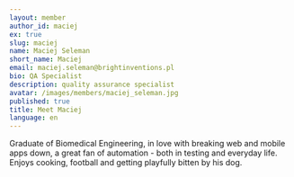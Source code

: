 ```yaml
---
layout: member
author_id: maciej
ex: true
slug: maciej
name: Maciej Seleman
short_name: Maciej
email: maciej.seleman@brightinventions.pl
bio: QA Specialist
description: quality assurance specialist
avatar: /images/members/maciej_seleman.jpg
published: true
title: Meet Maciej
language: en
---
```


Graduate of Biomedical Engineering, in love with breaking web and mobile apps down, a great fan of automation - both in testing and everyday life. Enjoys cooking, football and getting playfully bitten by his dog. 
